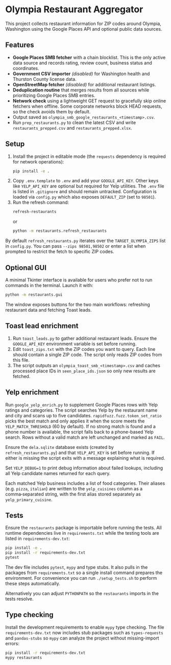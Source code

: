 # Olympia Restaurant Aggregator

This project collects restaurant information for ZIP codes around Olympia, Washington using the Google Places API and optional public data sources.

## Features

- **Google Places SMB fetcher** with a chain blocklist. This is the only active data source and records rating, review count, business status and coordinates.
- **Government CSV importer** *(disabled)* for Washington health and Thurston County license data.
- **OpenStreetMap fetcher** *(disabled)* for additional restaurant listings.
- **Deduplication routine** that merges results from all sources while prioritizing Google Places SMB entries.
- **Network check** using a lightweight GET request to gracefully skip online
  fetchers when offline. Some corporate networks block HEAD requests, so the
  check avoids them by default.
- Output saved as `olympia_smb_google_restaurants_<timestamp>.csv`.
- Run `prep_restaurants.py` to clean the latest CSV and write
  `restaurants_prepped.csv` and `restaurants_prepped.xlsx`.

## Setup

1. Install the project in editable mode (the `requests` dependency is
   required for network operations):
   ```bash
   pip install -e .
   ```
2. Copy `.env.template` to `.env` and add your `GOOGLE_API_KEY`. Other keys
   like `YELP_API_KEY` are optional but required for Yelp utilities. The `.env`
   file is listed in `.gitignore` and should remain untracked. Configuration is
   loaded via `config.py` which also exposes `DEFAULT_ZIP` (set to `98501`).
3. Run the refresh command:
   ```bash
   refresh-restaurants
   ```
   or
   ```bash
   python -m restaurants.refresh_restaurants
   ```

By default `refresh_restaurants.py` iterates over the `TARGET_OLYMPIA_ZIPS`
list in `config.py`.  You can pass `--zips 98501,98502` or enter a list when
prompted to restrict the fetch to specific ZIP codes.

## Optional GUI

A minimal Tkinter interface is available for users who prefer not to run
commands in the terminal. Launch it with:

```bash
python -m restaurants.gui
```

The window exposes buttons for the two main workflows: refreshing restaurant
data and fetching Toast leads.

## Toast lead enrichment

1. Run `toast_leads.py` to gather additional restaurant leads. Ensure the `GOOGLE_API_KEY` environment variable is set before running.
2. Edit `toast_zips.txt` with the ZIP codes you want to query. Each line should
   contain a single ZIP code. The script only reads ZIP codes from this file.
3. The script outputs an `olympia_toast_smb_<timestamp>.csv` and caches processed place IDs in `seen_place_ids.json` so only new results are fetched.

## Yelp enrichment

Run `google_yelp_enrich.py` to supplement Google Places rows with Yelp ratings and
categories. The script searches Yelp by the restaurant name and city and scans
up to five candidates. `rapidfuzz.fuzz.token_set_ratio` picks the best match and
 only applies it when the score meets the `YELP_MATCH_THRESHOLD` (60 by default). If no strong match is found and a
phone number is available, the script falls back to a phone-based Yelp search.
Rows without a valid match are left unchanged and marked as `FAIL`.

Ensure the `dela.sqlite` database exists (created by `refresh_restaurants.py`)
and that `YELP_API_KEY` is set before running. If either is missing the script
exits with a message explaining what is required.

Set `YELP_DEBUG=1` to print debug information about failed lookups, including
all Yelp candidate names returned for each query.

Each matched Yelp business includes a list of food categories. Their aliases
(e.g. `pizza`, `italian`) are written to the `yelp_cuisines` column as a
comma‑separated string, with the first alias stored separately as
`yelp_primary_cuisine`.

## Tests

Ensure the `restaurants` package is importable before running the tests.
All runtime dependencies live in `requirements.txt` while the testing tools
are listed in `requirements-dev.txt`:

```bash
pip install -e .
pip install -r requirements-dev.txt
pytest
```

The dev file includes `pytest`, `mypy` and type stubs. It also pulls in the
packages from `requirements.txt` so a single install command prepares the
environment. For convenience you can run `./setup_tests.sh` to perform these
steps automatically.

Alternatively you can adjust `PYTHONPATH` so the `restaurants` imports in the
tests resolve.

## Type checking

Install the development requirements to enable `mypy` type checking. The file
`requirements-dev.txt` now includes stub packages such as `types-requests` and
`pandas-stubs` so `mypy` can analyze the project without missing-import errors:

```bash
pip install -r requirements-dev.txt
mypy restaurants
```
